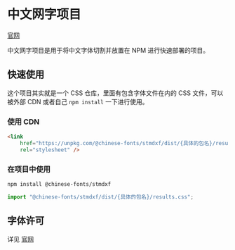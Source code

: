 # 中文网字项目

[官网](https://chinese-font.netlify.app/fonts/stmdxf)

中文网字项目是用于将中文字体切割并放置在 NPM 进行快速部署的项目。

## 快速使用

这个项目其实就是一个 CSS 仓库，里面有包含字体文件在内的 CSS 文件，可以被外部 CDN 或者自己 `npm install` 一下进行使用。

### 使用 CDN

```html
<link
    href="https://unpkg.com/@chinese-fonts/stmdxf/dist/{具体的包名}/results.css"
    rel="stylesheet" />
```

### 在项目中使用

```sh
npm install @chinese-fonts/stmdxf
```

```ts
import "@chinese-fonts/stmdxf/dist/{具体的包名}/results.css";
```

## 字体许可

详见 [官网](https://chinese-font.netlify.app/fonts/stmdxf)
